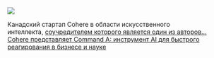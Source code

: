 <!--2025-03-15 10:10:33-->
<div class="yb">
  <div class="rss smaller1 habr"><img src="https://habrastorage.org/getpro/habr/upload_files/6cd/369/fe3/6cd369fe3d3df1862d48088f928e9161.png" /><p>Канадский стартап Cohere в области искусственного интеллекта,&nbsp;<a href="https://venturebeat.com/ai/attention-is-all-you-need-creators-look-beyond-transformers-at-nvidia-gtc-the-world-needs-something-better/">соучредителем которого является один из авторов... <br><a class="light" href="https://habr.com/ru/companies/bothub/news/891136/?utm_source=habrahabr&utm_medium=rss&utm_campaign=891136">Cohere представляет Command A: инструмент AI для быстрого реагирования в бизнесе и науке</a></div>
</div>
